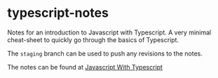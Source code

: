 # typescript-notes

Notes for an introduction to Javascript with Typescript. A very minimal cheat-sheet to quickly go through the basics of Typescript.

The `staging` branch can be used to push any revisions to the notes.

The notes can be found at [Javascript With Typescript](javascript-with-typescript.md)
